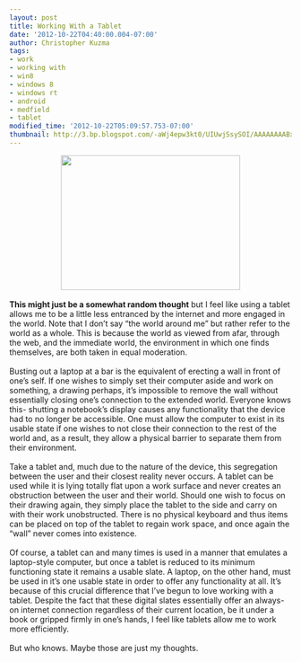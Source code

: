 ```yaml
---
layout: post
title: Working With a Tablet
date: '2012-10-22T04:40:00.004-07:00'
author: Christopher Kuzma
tags:
- work
- working with
- win8
- windows 8
- windows rt
- android
- medfield
- tablet
modified_time: '2012-10-22T05:09:57.753-07:00'
thumbnail: http://3.bp.blogspot.com/-aWj4epw3kt0/UIUwjSsySOI/AAAAAAAABxo/otZzHuc_jac/s72-c/A5UwcFmCUAIXm9w.jpg
---
```


<div class="separator" style="clear: both; text-align: center;"><a href="http://3.bp.blogspot.com/-aWj4epw3kt0/UIUwjSsySOI/AAAAAAAABxo/otZzHuc_jac/s1600/A5UwcFmCUAIXm9w.jpg" imageanchor="1" style="margin-left: 1em; margin-right: 1em;"><img border="0" height="240" src="http://3.bp.blogspot.com/-aWj4epw3kt0/UIUwjSsySOI/AAAAAAAABxo/otZzHuc_jac/s320/A5UwcFmCUAIXm9w.jpg" width="320" /></a></div><br /><div class="MsoNormal"><b>This might just be a somewhat random thought</b> but I feel like using a tablet allows me to be a little less entranced by the internet and more engaged in the world. Note that I don’t say “the world around me” but rather refer to the world as a whole. This is because the world as viewed from afar, through the web, and the immediate world, the environment in which one finds themselves, are both taken in equal moderation.<o:p></o:p></div><div class="MsoNormal"><br /></div><div class="MsoNormal">Busting out a laptop at a bar is the equivalent of erecting a wall in front of one’s self. If one wishes to simply set their computer aside and work on something, a drawing perhaps, it’s impossible to remove the wall without essentially closing one’s connection to the extended world. Everyone knows this- shutting a notebook’s display causes any functionality that the device had to no longer be accessible. One must allow the computer to exist in its usable state if one wishes to not close their connection to the rest of the world and, as a result, they allow a physical barrier to separate them from their environment.<o:p></o:p></div><div class="MsoNormal"><br /></div><div class="MsoNormal">Take a tablet and, much due to the nature of the device, this segregation between the user and their closest reality never occurs. A tablet can be used while it is lying totally flat upon a work surface and never creates an obstruction between the user and their world. Should one wish to focus on their drawing again, they simply place the tablet to the side and carry on with their work unobstructed. There is no physical keyboard and thus items can be placed on top of the tablet to regain work space, and once again the “wall” never comes into existence.<o:p></o:p></div><div class="MsoNormal"><br /></div><div class="MsoNormal">Of course, a tablet can and many times is used in a manner that emulates a laptop-style computer, but once a tablet is reduced to its minimum functioning state it remains a usable slate. A laptop, on the other hand, must be used in it’s one usable state in order to offer any functionality at all. It’s because of this crucial difference that I’ve begun to love working with a tablet. Despite the fact that these digital slates essentially offer an always-on internet connection regardless of their current location, be it under a book or gripped firmly in one’s hands, I feel like tablets allow me to work more efficiently.<o:p></o:p></div><div class="MsoNormal"><br /></div><div class="MsoNormal">But who knows. Maybe those are just my thoughts.<o:p></o:p></div>